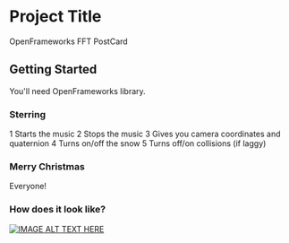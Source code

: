 # Project Title

OpenFrameworks FFT PostCard

## Getting Started

You'll need OpenFrameworks library.

### Sterring

1 Starts the music
2 Stops the music
3 Gives you camera coordinates and quaternion
4 Turns on/off the snow
5 Turns off/on collisions (if laggy)

### Merry Christmas

Everyone!

### How does it look like?

[![IMAGE ALT TEXT HERE](https://img.youtube.com/vi/7aRKnyPSaC4/hqdefault.jpg)](https://www.youtube.com/watch?v=7aRKnyPSaC4)